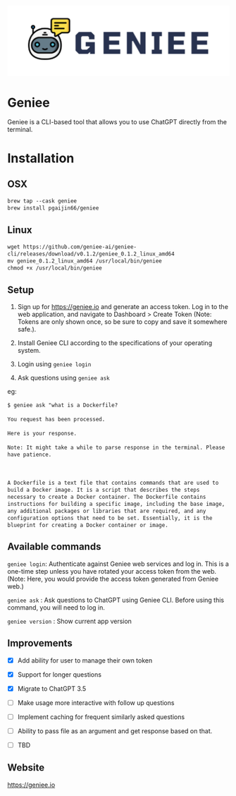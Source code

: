 ![geniee](assets/geniee.png)


# Geniee

Geniee is a CLI-based tool that allows you to use ChatGPT directly from the terminal.

# Installation

## OSX 

```shell
brew tap --cask geniee
brew install pgaijin66/geniee
```

## Linux

```shell
wget https://github.com/geniee-ai/geniee-cli/releases/download/v0.1.2/geniee_0.1.2_linux_amd64
mv geniee_0.1.2_linux_amd64 /usr/local/bin/geniee
chmod +x /usr/local/bin/geniee
```

## Setup

1. Sign up for https://geniee.io and generate an access token. Log in to the web application, and navigate to Dashboard > Create Token (Note: Tokens are only shown once, so be sure to copy and save it somewhere safe.).

2. Install Geniee CLI according to the specifications of your operating system.

3. Login using `geniee login`

4. Ask questions using `geniee ask`

eg:
```shell
$ geniee ask "what is a Dockerfile?

You request has been processed.

Here is your response.

Note: It might take a while to parse response in the terminal. Please have patience.



A Dockerfile is a text file that contains commands that are used to build a Docker image. It is a script that describes the steps necessary to create a Docker container. The Dockerfile contains instructions for building a specific image, including the base image, any additional packages or libraries that are required, and any configuration options that need to be set. Essentially, it is the blueprint for creating a Docker container or image.

```


## Available commands


`geniee login`: Authenticate against Geniee web services and log in. This is a one-time step unless you have rotated your access token from the web. (Note: Here, you would provide the access token generated from Geniee web.)

`geniee ask` : Ask questions to ChatGPT using Geniee CLI. Before using this command, you will need to log in.

`geniee version` : Show current app version 

## Improvements

- [x] Add ability for user to manage their own token

- [x] Support for longer questions

- [x] Migrate to ChatGPT 3.5

- [ ] Make usage more interactive with follow up questions

- [ ] Implement caching for frequent similarly asked questions

- [ ] Ability to pass file as an argument and get response based on that.

- [ ] TBD


## Website

https://geniee.io


